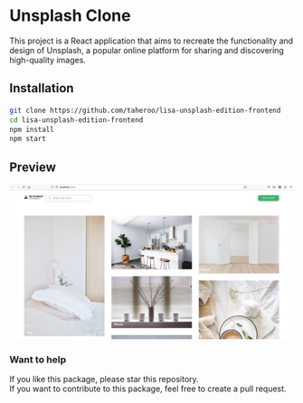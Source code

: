 # Unsplash Clone

This project is a React application that aims to recreate the functionality and design of Unsplash, a popular online platform for sharing and discovering high-quality images.</br>

## Installation

```bash
git clone https://github.com/taheroo/lisa-unsplash-edition-frontend
cd lisa-unsplash-edition-frontend
npm install
npm start
```

## Preview

![Preview](https://github.com/taheroo/lisa-unsplash-edition-frontend/blob/main/public/unsplash.jpg)

### Want to help

If you like this package, please star this repository. </br>
If you want to contribute to this package, feel free to create a pull request.

